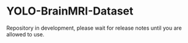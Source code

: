 # YOLO-BrainMRI-Dataset

Repository in development, please wait for release notes until you are allowed to use.
